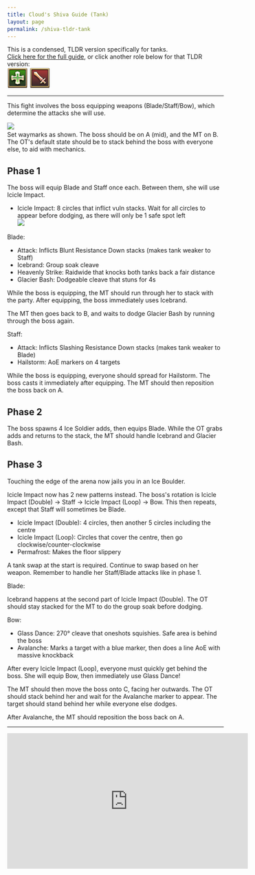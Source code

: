 ```yaml
---
title: Cloud's Shiva Guide (Tank)
layout: page
permalink: /shiva-tldr-tank
---
```


This is a condensed, TLDR version specifically for tanks.\
[Click here for the full guide](shiva), or click another role below for that TLDR version:\
[![](../../images/icons/healer.png)](shiva-tldr-healer)
[![](../../images/icons/dps.png)](shiva-tldr-dps)

---

This fight involves the boss equipping weapons (Blade/Staff/Bow), which determine the attacks she will use.

<img class="border" src="images/shiva-waymarks.png" width="250" />\
Set waymarks as shown. The boss should be on A (mid), and the MT on B. The OT's default state should be to stack behind the boss with everyone else, to aid with mechanics.

## Phase 1

The boss will equip Blade and Staff once each. Between them, she will use Icicle Impact.

- Icicle Impact: 8 circles that inflict vuln stacks. Wait for all circles to appear before dodging, as there will only be 1 safe spot left\
  <img class="border" src="images/shiva-icicle-impact-staggered.png" width="500" />

Blade:

- Attack: Inflicts Blunt Resistance Down stacks (makes tank weaker to Staff)
- Icebrand: Group soak cleave
- Heavenly Strike: Raidwide that knocks both tanks back a fair distance
- Glacier Bash: Dodgeable cleave that stuns for 4s

While the boss is equipping, the MT should run through her to stack with the party. After equipping, the boss immediately uses Icebrand.

The MT then goes back to B, and waits to dodge Glacier Bash by running through the boss again.

Staff:

- Attack: Inflicts Slashing Resistance Down stacks (makes tank weaker to Blade)
- Hailstorm: AoE markers on 4 targets

While the boss is equipping, everyone should spread for Hailstorm. The boss casts it immediately after equipping. The MT should then reposition the boss back on A.

## Phase 2

The boss spawns 4 Ice Soldier adds, then equips Blade. While the OT grabs adds and returns to the stack, the MT should handle Icebrand and Glacier Bash.

## Phase 3

Touching the edge of the arena now jails you in an Ice Boulder.

Icicle Impact now has 2 new patterns instead. The boss's rotation is Icicle Impact (Double) → Staff → Icicle Impact (Loop) → Bow. This then repeats, except that Staff will sometimes be Blade.

- Icicle Impact (Double): 4 circles, then another 5 circles including the centre
- Icicle Impact (Loop): Circles that cover the centre, then go clockwise/counter-clockwise
- Permafrost: Makes the floor slippery

A tank swap at the start is required. Continue to swap based on her weapon. Remember to handle her Staff/Blade attacks like in phase 1.

Blade:

Icebrand happens at the second part of Icicle Impact (Double). The OT should stay stacked for the MT to do the group soak before dodging.

Bow:

- Glass Dance: 270° cleave that oneshots squishies. Safe area is behind the boss
- Avalanche: Marks a target with a blue marker, then does a line AoE with massive knockback

After every Icicle Impact (Loop), everyone must quickly get behind the boss. She will equip Bow, then immediately use Glass Dance!

The MT should then move the boss onto C, facing her outwards. The OT should stack behind her and wait for the Avalanche marker to appear. The target should stand behind her while everyone else dodges.

After Avalanche, the MT should reposition the boss back on A.

---

<iframe width="560" height="315" src="https://www.youtube-nocookie.com/embed/YTMgGl40YUA" title="YouTube video player" frameborder="0" allow="accelerometer; autoplay; clipboard-write; encrypted-media; gyroscope; picture-in-picture; web-share" allowfullscreen></iframe>

